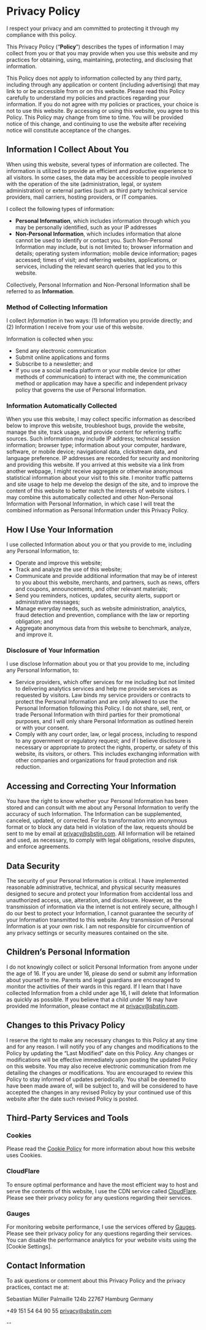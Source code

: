 # Privacy Policy

I respect your privacy and am committed to protecting it through my compliance with this policy.

This Privacy Policy (“**Policy**”) describes the types of information I may collect from you or that you may provide when you use this website and my practices for obtaining, using, maintaining, protecting, and disclosing that information.

This Policy does not apply to information collected by any third party, including through any application or content (including advertising) that may link to or be accessible from or on this website. Please read this Policy carefully to understand my policies and practices regarding your information. If you do not agree with my policies or practices, your choice is not to use this website. By accessing or using this website, you agree to this Policy. This Policy may change from time to time. You will be provided notice of this change, and continuing to use the website after receiving notice will constitute acceptance of the changes.


## Information I Collect About You

When using this website, several types of information are collected. The information is utilized to provide an efficient and productive experience to all visitors. In some cases, the data may be accessible to people involved with the operation of the site (administration, legal, or system administration) or external parties (such as third party technical service providers, mail carriers, hosting providers, or IT companies.

I collect the following types of information:

- **Personal Information**, which includes information through which you may be personally identified, such as your IP addresses
- **Non-Personal Information**, which includes information that alone cannot be used to identify or contact you. Such Non-Personal Information may include, but is not limited to; browser information and details; operating system information; mobile device information; pages accessed; times of visit; and referring websites, applications, or services, including the relevant search queries that led you to this website.

Collectively, Personal Information and Non-Personal Information shall be referred to as **Information**.

### Method of Collecting Information

I collect *Information* in two ways: (1) Information you provide directly; and (2) Information I receive from your use of this website.

Information is collected when you:

- Send any electronic communication
- Submit online applications and forms
- Subscribe to a newsletter; and
- If you use a social media platform or your mobile device (or other methods of communication) to interact with me, the communication method or application may have a specific and independent privacy policy that governs the use of Personal Information.

### Information Automatically Collected

When you use this website, I may collect specific information as described below to improve this website, troubleshoot bugs, provide the website, manage the site, track usage, and provide content for referring traffic sources. Such information may include IP address; technical session information; browser type; information about your computer, hardware, software, or mobile device; navigational data, clickstream data, and language preference. IP addresses are recorded for security and monitoring and providing this website. If you arrived at this website via a link from another webpage, I might receive aggregate or otherwise anonymous statistical information about your visit to this site. I monitor traffic patterns and site usage to help me develop the design of the site, and to improve the content of this website to better match the interests of website visitors. I may combine this automatically collected and other Non-Personal Information with Personal Information, in which case I will treat the combined information as Personal Information under this Privacy Policy.

## How I Use Your Information

I use collected Information about you or that you provide to me, including any Personal Information, to:

- Operate and improve this website;
- Track and analyze the use of this website;
- Communicate and provide additional information that may be of interest to you about this website, merchants, and partners, such as news, offers and coupons, announcements, and other relevant materials;
- Send you reminders, notices, updates, security alerts, support or administrative messages;
- Manage everyday needs, such as website administration, analytics, fraud detection and prevention, compliance with the law or reporting obligation; and
- Aggregate anonymous data from this website to benchmark, analyze, and improve it.

### Disclosure of Your Information

I use disclose Information about you or that you provide to me, including any Personal Information, to:

- Service providers, which offer services for me including but not limited to delivering analytics services and help me provide services as requested by visitors. Law binds my service providers or contracts to protect the Personal Information and are only allowed to use the Personal Information following this Policy. I do not share, sell, rent, or trade Personal Information with third parties for their promotional purposes, and I will only share Personal Information as outlined herein or with your consent.
- Comply with any court order, law, or legal process, including to respond to any government or regulatory request; and if I believe disclosure is necessary or appropriate to protect the rights, property, or safety of this website, its visitors, or others. This includes exchanging information with other companies and organizations for fraud protection and risk reduction.

## Accessing and Correcting Your Information

You have the right to know whether your Personal Information has been stored and can consult with me about any Personal Information to verify the accuracy of such Information. The Information can be supplemented, canceled, updated, or corrected. For its transformation into anonymous format or to block any data held in violation of the law, requests should be sent to me by email at [privacy@sbstjn.com]. All Information will be retained and used, as necessary, to comply with legal obligations, resolve disputes, and enforce agreements.

## Data Security

The security of your Personal Information is critical. I have implemented reasonable administrative, technical, and physical security measures designed to secure and protect your Information from accidental loss and unauthorized access, use, alteration, and disclosure. However, as the transmission of information via the internet is not entirely secure, although I do our best to protect your Information, I cannot guarantee the security of your Information transmitted to this website. Any transmission of Personal Information is at your own risk. I am not responsible for circumvention of any privacy settings or security measures contained on the site.

## Children’s Personal Information

I do not knowingly collect or solicit Personal Information from anyone under the age of 16. If you are under 16, please do send or submit any Information about yourself to me. Parents and legal guardians are encouraged to monitor the activities of their wards in this regard. If I learn that I have collected Information from a child under age 16, I will delete that Information as quickly as possible. If you believe that a child under 16 may have provided me Information, please contact me at [privacy@sbstjn.com].

## Changes to this Privacy Policy

I reserve the right to make any necessary changes to this Policy at any time and for any reason. I will notify you of any changes and modifications to the Policy by updating the “Last Modified” date on this Policy. Any changes or modifications will be effective immediately upon posting the updated Policy on this website. You may also receive electronic communication from me detailing the changes or modifications. You are encouraged to review this Policy to stay informed of updates periodically. You shall be deemed to have been made aware of, will be subject to, and will be considered to have accepted the changes in any revised Policy by your continued use of this website after the date such revised Policy is posted.

## Third-Party Services and Tools

### Cookies

Please read the [Cookie Policy] for more information about how this website uses Cookies.

### CloudFlare

To ensure optimal performance and have the most efficient way to host and serve the contents of this website, I use the CDN service called [CloudFlare]. Please see their privacy policy for any questions regarding their services.

### Gauges

For monitoring website performance, I use the services offered by [Gauges]. Please see their privacy policy for any questions regarding their services. You can disable the performance analytics for your website visits using the [Cookie Settings].

## Contact Information

To ask questions or comment about this Privacy Policy and the privacy practices, contact me at:

Sebastian Müller
Palmaille 124b
22767 Hamburg
Germany

+49 151 54 64 90 55
[privacy@sbstjn.com]

--

[Cookie Policy]: /cookies/policy
[privacy@sbstjn.com]: mailto:privacy@sbstjn.com
[CloudFlare]: https://www.cloudflare.com/privacypolicy/
[Gauges]: https://get.gaug.es/privacy